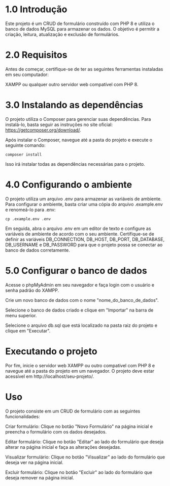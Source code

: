 # 1.0 Introdução
Este projeto é um CRUD de formulário construído com PHP 8 e utiliza o banco de dados MySQL para armazenar os dados. O objetivo é permitir a criação, leitura, atualização e exclusão de formulários.

# 2.0 Requisitos
Antes de começar, certifique-se de ter as seguintes ferramentas instaladas em seu computador:

XAMPP ou qualquer outro servidor web compatível com PHP 8.

# 3.0 Instalando as dependências
O projeto utiliza o Composer para gerenciar suas dependências. Para instalá-lo, basta seguir as instruções no site oficial: https://getcomposer.org/download/.

Após instalar o Composer, navegue até a pasta do projeto e execute o seguinte comando:
```
composer install
```
Isso irá instalar todas as dependências necessárias para o projeto.

# 4.0 Configurando o ambiente
O projeto utiliza um arquivo .env para armazenar as variáveis de ambiente. Para configurar o ambiente, basta criar uma cópia do arquivo .example.env e renomeá-lo para .env:
```
cp .example.env .env
```
Em seguida, abra o arquivo .env em um editor de texto e configure as variáveis de ambiente de acordo com o seu ambiente. Certifique-se de definir as variáveis DB_CONNECTION, DB_HOST, DB_PORT, DB_DATABASE, DB_USERNAME e DB_PASSWORD para que o projeto possa se conectar ao banco de dados corretamente.

# 5.0 Configurar o banco de dados
Acesse o phpMyAdmin em seu navegador e faça login com o usuário e senha padrão do XAMPP.

Crie um novo banco de dados com o nome "nome_do_banco_de_dados".

Selecione o banco de dados criado e clique em "Importar" na barra de menu superior.

Selecione o arquivo db.sql que está localizado na pasta raiz do projeto e clique em "Executar".

# Executando o projeto
Por fim, inicie o servidor web XAMPP ou outro compatível com PHP 8 e navegue até a pasta do projeto em um navegador. O projeto deve estar acessível em http://localhost/seu-projeto/.

# Uso
O projeto consiste em um CRUD de formulário com as seguintes funcionalidades:

Criar formulário: Clique no botão "Novo Formulário" na página inicial e preencha o formulário com os dados desejados.

Editar formulário: Clique no botão "Editar" ao lado do formulário que deseja alterar na página inicial e faça as alterações desejadas.

Visualizar formulário: Clique no botão "Visualizar" ao lado do formulário que deseja ver na página inicial.

Excluir formulário: Clique no botão "Excluir" ao lado do formulário que deseja remover na página inicial.
